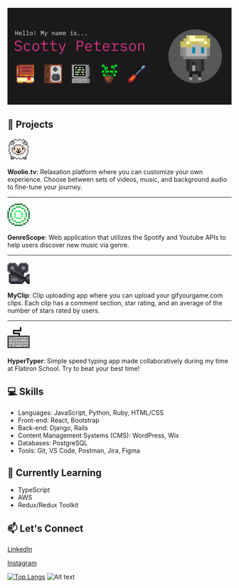 [![MasterHead](./imgs/banner.png)](https://www.scottypeterson.net/)

## 🚀 Projects

<!-- <table style="width: 100%;">
  <tr>
    <td style="text-align: center; width: 25%;">
      <a href="https://woolie.tv">
        <img src="./imgs/Woolie.gif" alt="Woolie GIF" width="50">
      </a>
        <br><strong>Woolie.tv</strong><br>
        Relaxation platform where you can customize your own experience. Choose between sets of videos, music, and background audio to fine-tune your journey.
    </td>
    <td style="text-align: center; width: 25%;">
      <a href="https://github.com/Scottsdaaale/GenreScope">
        <img src="./imgs/GenreScope.gif" alt="GenreScope GIF" width="50">
      </a>
        <br><strong>GenreScope</strong><br>
        Web application that utilizes the Spotify and Youtube APIs to help users discover new music via genre.
    </td>
    <td style="text-align: center; width: 25%;">
      <a href="https://github.com/Scottsdaaale/MyClip">
        <img src="./imgs/MyClip.gif" alt="MyClip GIF" width="50">
      </a>
        <br><strong>MyClip</strong><br>
        Clip uploading app where you can upload your gifyourgame.com clips. Each clip has a comment section, star rating, and an average of the number of stars rated by users.
    </td>
    <td style="text-align: center; width: 25%;">
      <a href="https://github.com/Scottsdaaale/HyperTyper">
        <img src="./imgs/HyperTyper.gif" alt="HyperTyper GIF" width="50">
      </a>
        <br><strong>HyperTyper</strong><br>
        Simple speed typing app made collaboratively during my time at Flatiron School.
    </td>
  </tr>
</table> -->

<a href="https://woolie.tv">
  <img src="./imgs/Woolie.gif" alt="Woolie GIF" width="50">
</a>

**Woolie.tv**: Relaxation platform where you can customize your own experience. Choose between sets of videos, music, and background audio to fine-tune your journey.

---
<!-- Horizontal line to separate -->

<a href="https://github.com/Scottsdaaale/GenreScope">
  <img src="./imgs/GenreScope.gif" alt="GenreScope GIF" width="50">
</a>

**GenreScope**: Web application that utilizes the Spotify and Youtube APIs to help users discover new music via genre.

---
<!-- Horizontal line to separate -->

<a href="https://github.com/Scottsdaaale/MyClip">
  <img src="./imgs/MyClip.gif" alt="MyClip GIF" width="50">
</a>

**MyClip**: Clip uploading app where you can upload your gifyourgame.com clips. Each clip has a comment section, star rating, and an average of the number of stars rated by users.

---
<!-- Horizontal line to separate -->

<a href="https://github.com/Scottsdaaale/HyperTyper">
  <img src="./imgs/HyperTyper.gif" alt="HyperTyper GIF" width="50">
</a>

**HyperTyper**: Simple speed typing app made collaboratively during my time at Flatiron School. Try to beat your best time!


## 💻 Skills

- Languages: JavaScript, Python, Ruby, HTML/CSS
- Front-end: React, Bootstrap
- Back-end: Django, Rails
- Content Management Systems (CMS): WordPress, Wix
- Databases: PostgreSQL
- Tools: Git, VS Code, Postman, Jira, Figma

## 🌱 Currently Learning

- TypeScript
- AWS
- Redux/Redux Toolkit

## 📫 Let's Connect

[LinkedIn](https://www.linkedin.com/in/scotty-peterson/)

[Instagram](https://www.instagram.com/scottsdaaale)

[![Top Langs](https://github-readme-stats.vercel.app/api/top-langs/?username=scottsdaaale)](https://github.com/anuraghazra/github-readme-stats)
![Alt text](https://spotify-recently-played-readme.vercel.app/api?user=22tebzxh2gz65xhiuwwxf3hxy)